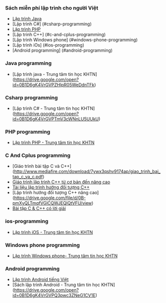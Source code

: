 ### Sách miễn phí lập trình cho người Việt

* [Lập trình Java](#java-programming)
* [Lập trình C#] (#csharp-programming)
* [Lập trình PHP](#php-programming)
* [Lập trinh C++] (#c-and-cplus-programming)
* [Lập trình Windows phone] (#windows-phone-programming)
* [Lập trình iOs] (#ios-programming) 
* [Android programming] (#android-programming)

### Java programming
* [Lập trình java - Trung tâm tin học KHTN] (https://drive.google.com/open?id=0B1D6gK4VrGVPZHlpR05WeDdnTFk)

### Csharp programming
* [Lập trình C# - Trung tâm tin học KHTN] (https://drive.google.com/open?id=0B1D6gK4VrGVPTmV3cWNnLU5UUkU)

### PHP programming
* [Lập trình PHP - Trung tâm tin học KHTN](https://drive.google.com/open?id=0B1D6gK4VrGVPZGJYT2NnMk8tc1k)

### C And Cplus programming
* [Giáo trình bài tập C và C++] (http://www.mediafire.com/download/7ywx3qshv9174ap/giao_trinh_bai_tap_c_va_c.pdf)
* [Giáo trình lập trình C++ từ cơ bản đến nâng cao](http://hoctot123.com/detailNews.html@773@4493@Lap-trinh-C++-tu-co-ban-den-nang-cao)
* [Tài liệu lập trình hướng đối tượng C++](http://www.mediafire.com/download/12uxe51bo0zhbs9/tai_lieu_lap_trinh_huong_doi_tuong_c.doc)
* [Lập trình hướng đối tượng C++ nâng cao] (https://drive.google.com/file/d/0B-pmXyQLTmqfVGlCQWJEQlQtVFU/view)
* [Bài tập C & C++ có lời giải](https://drive.google.com/file/d/0B-pmXyQLTmqfeWM2bGJyb3VwWDA/view)

### ios-programming
* [Lập trình iOS - Trung tâm tin học KHTN](https://drive.google.com/open?id=0B1D6gK4VrGVPd0hfWnFMbW9fT00)

### Windows phone programming
* [Lập trình Windows phone- Trung tâm tin học KHTN](
https://drive.google.com/open?id=0B1D6gK4VrGVPZ3NLd3lSRHpfRXc)

### Android programming
* [Lập trình Android tiếng Việt](http://www.mediafire.com/download/yedc2kt6qgw0vka/SinhVienIT.Net---Lap+trinh+tren+di+dong+tren+Android+Tieng+Viet.zip)
* [Sách lập trình Android - Trung tâm tin học KHTN] (https://drive.google.com/open?id=0B1D6gK4VrGVPQ3pwc3ZNeG1CV1E)
